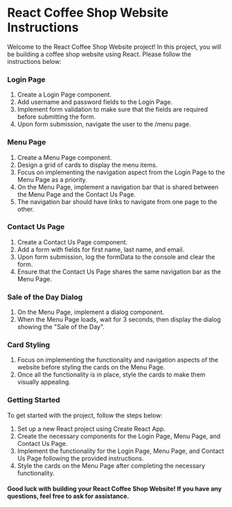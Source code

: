 # React Coffee Shop Website Instructions

Welcome to the React Coffee Shop Website project! In this project, you will be building a coffee shop website using React. Please follow the instructions below:

### Login Page

1. Create a Login Page component.
2. Add username and password fields to the Login Page.
3. Implement form validation to make sure that the fields are required before submitting the form.
4. Upon form submission, navigate the user to the /menu page.

### Menu Page

1. Create a Menu Page component.
2. Design a grid of cards to display the menu items.
3. Focus on implementing the navigation aspect from the Login Page to the Menu Page as a priority.
4. On the Menu Page, implement a navigation bar that is shared between the Menu Page and the Contact Us Page.
5. The navigation bar should have links to navigate from one page to the other.

### Contact Us Page

1. Create a Contact Us Page component.
2. Add a form with fields for first name, last name, and email.
3. Upon form submission, log the formData to the console and clear the form.
4. Ensure that the Contact Us Page shares the same navigation bar as the Menu Page.

### Sale of the Day Dialog

1. On the Menu Page, implement a dialog component.
2. When the Menu Page loads, wait for 3 seconds, then display the dialog showing the "Sale of the Day".

### Card Styling

1. Focus on implementing the functionality and navigation aspects of the website before styling the cards on the Menu Page.
2. Once all the functionality is in place, style the cards to make them visually appealing.

### Getting Started

To get started with the project, follow the steps below:

1. Set up a new React project using Create React App.
2. Create the necessary components for the Login Page, Menu Page, and Contact Us Page.
3. Implement the functionality for the Login Page, Menu Page, and Contact Us Page following the provided instructions.
4. Style the cards on the Menu Page after completing the necessary functionality.

#### Good luck with building your React Coffee Shop Website! If you have any questions, feel free to ask for assistance.
